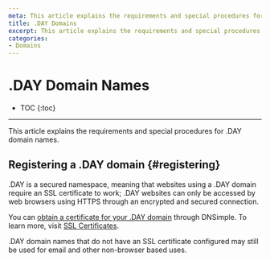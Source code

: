 ```yaml
---
meta: This article explains the requirements and special procedures for .DAY domain names.
title: .DAY Domains
excerpt: This article explains the requirements and special procedures for .DAY domain names.
categories:
- Domains
---
```


# .DAY Domain Names

* TOC
{:toc}

---

This article explains the requirements and special procedures for .DAY domain names.


## Registering a .DAY domain {#registering}

.DAY is a secured namespace, meaning that websites using a .DAY domain require an SSL certificate to work; .DAY websites can only be accessed by web browsers using HTTPS through an encrypted and secured connection.

You can [obtain a certificate for your .DAY domain](https://dnsimple.com/ssl-certificates) through DNSimple. To learn more, visit [SSL Certificates](/articles/ssl-certificates).

.DAY domain names that do not have an SSL certificate configured may still be used for email and other non-browser based uses.
